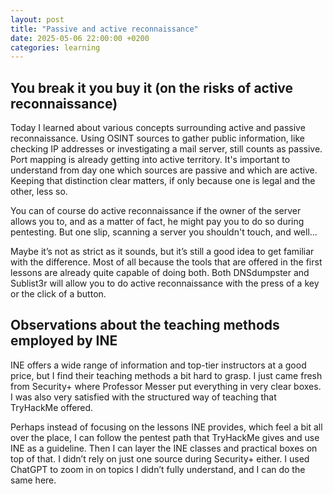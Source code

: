 ```yaml
---
layout: post
title: "Passive and active reconnaissance"
date: 2025-05-06 22:00:00 +0200
categories: learning
---
```


## You break it you buy it (on the risks of active reconnaissance)

Today I learned about various concepts surrounding active and passive reconnaissance. Using OSINT sources to gather public information, like checking IP addresses or investigating a mail server, still counts as passive. Port mapping is already getting into active territory. It's important to understand from day one which sources are passive and which are active. Keeping that distinction clear matters, if only because one is legal and the other, less so.

You can of course do active reconnaissance if the owner of the server allows you to, and as a matter of fact, he might pay you to do so during pentesting. But one slip, scanning a server you shouldn't touch, and well...

Maybe it’s not as strict as it sounds, but it’s still a good idea to get familiar with the difference. Most of all because the tools that are offered in the first lessons are already quite capable of doing both. Both DNSdumpster and Sublist3r will allow you to do active reconnaissance with the press of a key or the click of a button.

## Observations about the teaching methods employed by INE

INE offers a wide range of information and top-tier instructors at a good price, but I find their teaching methods a bit hard to grasp. I just came fresh from Security+ where Professor Messer put everything in very clear boxes. I was also very satisfied with the structured way of teaching that TryHackMe offered.

Perhaps instead of focusing on the lessons INE provides, which feel a bit all over the place, I can follow the pentest path that TryHackMe gives and use INE as a guideline. Then I can layer the INE classes and practical boxes on top of that. I didn’t rely on just one source during Security+ either. I used ChatGPT to zoom in on topics I didn’t fully understand, and I can do the same here.
